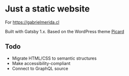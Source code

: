 # Just a static website

For https://gabrielmerida.cl

Built with Gatsby 1.x. Based on the WordPress theme [Picard](https://themeforest.net/item/picard-vcard-resume-wordpress-theme/21752295)

## Todo
- Migrate HTML/CSS to semantic structures
- Make accessibility-compliant
- Connect to GraphQL source
